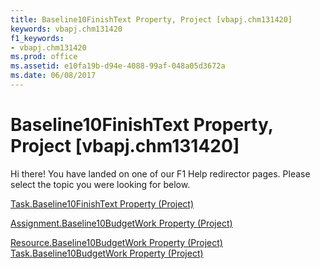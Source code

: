 ```yaml
---
title: Baseline10FinishText Property, Project [vbapj.chm131420]
keywords: vbapj.chm131420
f1_keywords:
- vbapj.chm131420
ms.prod: office
ms.assetid: e10fa19b-d94e-4088-99af-048a05d3672a
ms.date: 06/08/2017
---
```



# Baseline10FinishText Property, Project [vbapj.chm131420]

Hi there! You have landed on one of our F1 Help redirector pages. Please select the topic you were looking for below.

[Task.Baseline10FinishText Property (Project)](http://msdn.microsoft.com/library/1dde6265-6d9f-b7fd-8bc0-0f5315a6950e%28Office.15%29.aspx)

[Assignment.Baseline10BudgetWork Property (Project)](http://msdn.microsoft.com/library/6392d966-1ce4-fa4d-28ac-5bced525ba10%28Office.15%29.aspx)

[Resource.Baseline10BudgetWork Property (Project)](http://msdn.microsoft.com/library/43a01555-b367-fd4b-c61f-8f61d93ff4ab%28Office.15%29.aspx)
[Task.Baseline10BudgetWork Property (Project)](http://msdn.microsoft.com/library/994d2578-6043-b282-7a1b-eda84ef6ef15%28Office.15%29.aspx)

